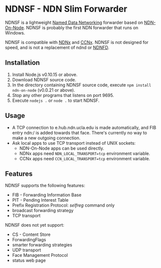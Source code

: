 # NDNSF - NDN Slim Forwarder

NDNSF is a lightweight [Named Data Networking](http://www.named-data.net/) forwarder based on [NDN-On-Node](https://github.com/named-data/NDN-On-Node). NDNSF is probably the first NDN forwarder that runs on Windows.

NDNSF is compatible with [NDNx](https://github.com/named-data/ndnx) and [CCNx](http://www.ccnx.org/). NDNSF is not designed for speed, and is not a replacement of ndnd or [NDNFD](https://github.com/NDN-Routing/NDNFD).

## Installation

1. Install Node.js v0.10.15 or above.
2. Download NDNSF source code.
3. In the directory containing NDNSF source code, execute `npm install ndn-on-node` (v0.0.21 or above).
4. Stop any other programs that listens on port 9695.
5. Execute `nodejs .` or `node .` to start NDNSF.

## Usage

* A TCP connection to e.hub.ndn.ucla.edu is made automatically, and FIB entry ndn:/ is added towards that face. There's currently no way to make a new outgoing connection.
* Ask local apps to use TCP transport instead of UNIX sockets:
    * NDN-On-Node apps can be used directly.
    * NDNx apps need `NDN_LOCAL_TRANSPORT=tcp` environment variable.
    * CCNx apps need `CCN_LOCAL_TRANSPORT=tcp` environment variable.

## Features

NDNSF supports the following features:

* FIB - Forwarding Information Base
* PIT - Pending Interest Table
* Prefix Registration Protocol: *selfreg* command only
* broadcast forwarding strategy
* TCP transport

NDNSF does not yet support:

* CS - Content Store
* ForwardingFlags
* smarter forwarding strategies
* UDP transport
* Face Management Protocol
* status web page


